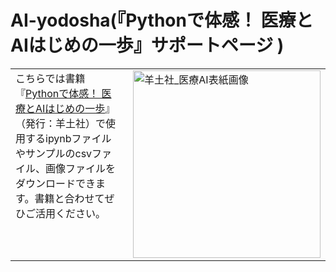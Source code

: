 # AI-yodosha(『Pythonで体感！ 医療とAIはじめの一歩』サポートページ )

<table style="border-collapse: collapse; width: 100%;">
  <tr style="border: none;">
    <td style="border: none; vertical-align: top;">
      こちらでは書籍『<a href="https://www.yodosha.co.jp/yodobook/book/9784758124188/index.html">Pythonで体感！ 医療とAIはじめの一歩</a>』（発行：羊土社）で使用するipynbファイルやサンプルのcsvファイル、画像ファイルをダウンロードできます。書籍と合わせてぜひご活用ください。
    </td>
    <td style="border: none; padding-left: 20px;">
      <img src="https://github.com/user-attachments/assets/dea3d2ec-13b6-4b4d-b5cd-43da867dc12f" alt="羊土社_医療AI表紙画像" width="300">
    </td>
  </tr>
</table>
